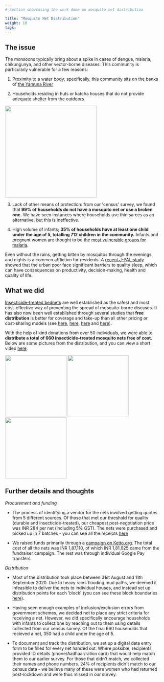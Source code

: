 ```yaml
---
# Section showcasing the work done on mosquito net distribution

title: "Mosquito Net Distribution"
weight: 10
tags: 
---
```


## The issue

The monsoons typically bring about a spike in cases of dengue, malaria, chikungunya, and other vector-borne diseases. This community is particularly vulnerable for a few reasons:

1. Proximity to a water body; specifically, this community sits on the banks of [the Yamuna River](https://www.google.com/maps/d/viewer?mid=1emmaMnDHtxVKNfdo4X0W8LTs5erOo5UJ&ll=28.594867628626265%2C77.27872214999998&z=13)

2. Households residing in huts or katcha houses that do not provide adequate shelter from the outdoors

 <img src="/img/house1.jpeg" width="300" />

3. Lack of other means of protection: from our 'census' survey, we found that **99% of households do not have a mosquito net or use a broken one.** We have seen instances where households use thin sarees as an alternative, but this is ineffective.

4. High volume of infants; **35% of households have at least one child under the age of 5, totalling 712 children in the community.** Infants and pregnant women are thought to be the [most vulnerable groups for malaria](https://www.who.int/malaria/areas/high_risk_groups/infants/en/#:~:text=Newborns%20and%20infants%20less%20than,and%20result%20in%20infant%20death.).

Even without the rains, getting bitten by mosquitos through the evenings and nights is a common affliction for residents. A [recent J-PAL study](https://www.newindianexpress.com/cities/chennai/2019/sep/19/are-the-urban-poor-sleep-deprived-2035819.html) showed that the urban poor face significant barriers to quality sleep, which can have consequences on productivity, decision-making, health and quality of life.

## What we did

[Insecticide-treated bednets](https://www.afro.who.int/news/treated-mosquito-nets-are-safe-and-effective) are well established as the safest and most cost-effective way of preventing the spread of mosquito-borne diseases. It has also now been well established through several studies that **free distribution** is better for coverage and take-up than all other pricing or cost-sharing models (see [here](https://www.povertyactionlab.org/evaluation/adoption-insecticide-treated-bednets-among-poor-households-orissa-india), [here](https://www.povertyactionlab.org/evaluation/role-exposure-social-networks-and-marketing-messages-households-willingness-pay-malaria), [here](https://www.povertyactionlab.org/evaluation/free-distribution-or-cost-sharing-evidence-malaria-prevention-experiment-kenya) and [here](https://www.who.int/mediacentre/news/releases/2007/pr43/en/#:~:text=Insecticide%2Dtreated%20nets%20are%20mosquito,vector%20mosquitoes%20which%20transmit%20malaria)). 

With the help of kind donations from over 50 individuals, we were able to **distribute a total of 660 insecticide-treated mosquito nets free of cost.** Below are some pictures from the distribution, and you can view a short video [here](https://drive.google.com/file/d/1S0H9MG1Ys9WD-q9dn1HyHJamSilqiGBL/view).

<p float="left">
  <img src="/img/dist1.jpeg" width="200" />
  <img src="/img/dist2.jpeg" width="200" /> 
  <img src="/img/dist3.jpeg" width="200" />
</p>


## Further details and thoughts

*Procurement and funding*

- The process of identifying a vendor for the nets involved getting quotes from 5 different sources. Of those that met our threshold for quality (durable and insecticide-treated), our cheapest post-negotiation price was INR 284 per net (including 5% GST). The nets were purchased and picked up in 7 batches - you can see all the receipts [here](https://www.dropbox.com/sh/c5lz4qskj9vp6z3/AAArAmu11HM3mvKw8MkBnBbxa?dl=0)

- We raised funds primarily through a [campaign on Ketto.org](https://www.ketto.org/fundraiser/mosquito-net-distribution-for-slum-dwellers-in-delhi?utm_medium=whatsappShare&utm_content=1841468&shby=1&utm_source=external_Ketto&utm_campaign=mosquito-net-distribution-for-slum-dwellers-in-delhi&payment=form). The total cost of all the nets was INR 1,87,110, of which INR 1,81,625 came from the fundraiser campaign. The rest was through individual Google Pay transfers.

*Distribution*

- Most of the distribution took place between 31st August and 11th September 2020. Due to heavy rains flooding mud paths, we deemed it infeasible to deliver the nets to individual houses, and instead set up distribution points for each 'block' (you can see these block boundaries [here](https://www.google.com/maps/d/viewer?mid=1emmaMnDHtxVKNfdo4X0W8LTs5erOo5UJ&ll=28.594867628626265%2C77.27872214999998&z=13)). 

- Having seen enough examples of inclusion/exclusion errors from government schemes, we decided not to place any strict criteria for receiving a net. However, we did specifically encourage households with infants to collect one by reaching out to them using details collected from our census survey. Of the final 660 households that recieved a net, 350 had a child under the age of 5. 

- To document and track the distribution, we set up a digital data entry form to be filled for every net handed out. Where possible, recipients provided ID details (phone/Aadhaar/ration card) that would help match them to our earlier survey. For those that didn't match, we collected their names and phone numbers. 24% of recipients didn't match to our census data - we believe many of these were women who had returned post-lockdown and were thus missed in our survey.  






